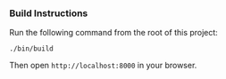 ### Build Instructions
Run the following command from the root of this project:

```
./bin/build
```

Then open `http://localhost:8000` in your browser.
